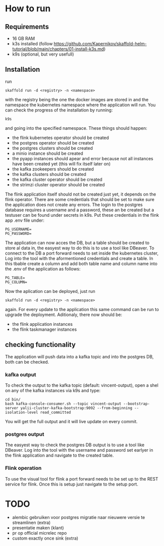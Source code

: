 # How to run
## Requirements
- 16 GB RAM
- k3s installed (follow https://github.com/Kapernikov/skaffold-helm-tutorial/blob/main/chapters/01-install-k3s.md)
- k9s (optional, but very usefull)

## Installation
run
```
skaffold run -d <registry> -n <namespace>
```
with the registry being the one the docker images are stored in and the namespace the kubernetes namespace where the application will run.
You can check the progress of the installation by running:
```
k9s
```
and going into the specified namespace. These things should happen:

- the flink kubernetes operator should be created
- the postgres operator should be created
- the postgres clusters should be created
- a minio instance should be created
- the pyapp instances should apear and error because not all instances have been created yet (this will fix itself later on)
- the kafka zookeepers should be created
- the kafka clusters should be created
- the kafka cluster operator should be created
- the strimzi cluster operator should be created

The flink application itself should not be created just yet, it depends on the flink operator. There are some credentials that should be set to make sure the application does not create any errors. The login to the postgres database requires a username and a password, these an be created but a testuser can be found under secrets in k9s. Put these credentials in the flink app .env file under:
```
PG_USERNAME=
PG_PASSWORD=
```
The application can now acces the DB, but a table should be created to store al data in, the easyest way to do this is to use a tool like DBeaver. To connect to the DB a port forward needs to set inside the kubernetes cluster, Log into the tool with the aformentioned credentials and create a table. In this tbable create a column and add both table name and column name into the .env of the application as follows:
```
PG_TABLE=
PG_COLUMN=
```
Now the aplication can be deployed, just run
```
skaffold run -d <registry> -n <namespace>
```
again. For every update to the application this same command can be run to upgrade the deployment. Aditionaly, there now should be:

- the flink application instances
- the flink taskmanager instances

## checking functionality

The application will push data into a kafka topic and into the postgres DB, both can be checked.
### kafka output
To check the output to the kafka topic (default: vincent-output), open a shel on any of the kafka instances via k9s and type:
```
cd bin/
bash kafka-console-consumer.sh --topic vincent-output --bootstrap-server yalii-cluster-kafka-bootstrap:9092 --from-beginning --isolation-level read_committed
```
You will get the full output and it will live update on every commit.
### postgres output
The easyest way to check the postgres DB output is to use a tool like DBeaver. Log into the tool with the username and password set earlyer in the flink application and navigate to the created table.

### Flink operation
To use the visual tool for flink a port forward needs to be set up to the REST service for flink. Once this is setup just navigate to the setup port.
# TODO
 - alembic gebruiken voor postgres migratie naar nieuwere versie te streamlinen (extra)
 - presentatie maken (klant)
 - pr op official micrelec repo
 - custom exactly once sink (extra)